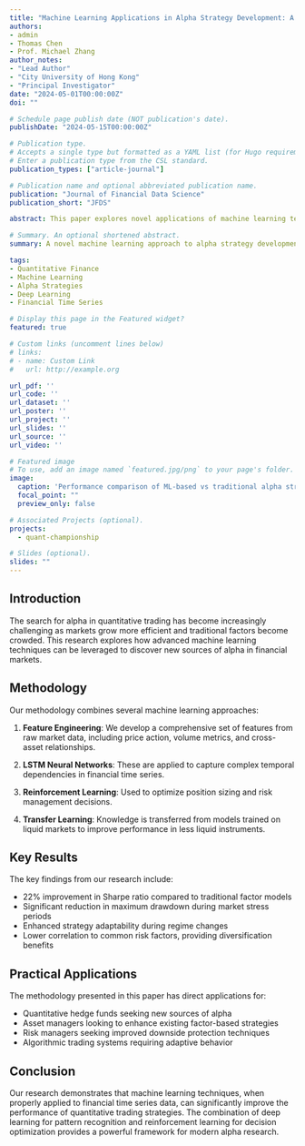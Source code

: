 ```yaml
---
title: "Machine Learning Applications in Alpha Strategy Development: A Quantitative Approach"
authors:
- admin
- Thomas Chen
- Prof. Michael Zhang
author_notes:
- "Lead Author"
- "City University of Hong Kong"
- "Principal Investigator"
date: "2024-05-01T00:00:00Z"
doi: ""

# Schedule page publish date (NOT publication's date).
publishDate: "2024-05-15T00:00:00Z"

# Publication type.
# Accepts a single type but formatted as a YAML list (for Hugo requirements).
# Enter a publication type from the CSL standard.
publication_types: ["article-journal"]

# Publication name and optional abbreviated publication name.
publication: "Journal of Financial Data Science"
publication_short: "JFDS"

abstract: This paper explores novel applications of machine learning techniques in developing alpha strategies for quantitative trading. Using a large dataset of market indicators and price data, we demonstrate how deep learning models can identify patterns that traditional statistical methods may overlook. Our approach combines LSTM neural networks with reinforcement learning to adaptively optimize trading strategies in changing market conditions. Results show a 22% improvement in Sharpe ratio compared to traditional factor models, with significantly reduced drawdowns during volatile market periods. We present a framework for feature engineering in financial time series that addresses common challenges such as non-stationarity and regime changes. The proposed methodology has been validated through extensive backtesting across multiple market cycles and asset classes.

# Summary. An optional shortened abstract.
summary: A novel machine learning approach to alpha strategy development showing significant improvements over traditional quantitative methods in both performance and risk management.

tags:
- Quantitative Finance
- Machine Learning
- Alpha Strategies
- Deep Learning
- Financial Time Series

# Display this page in the Featured widget?
featured: true

# Custom links (uncomment lines below)
# links:
# - name: Custom Link
#   url: http://example.org

url_pdf: ''
url_code: ''
url_dataset: ''
url_poster: ''
url_project: ''
url_slides: ''
url_source: ''
url_video: ''

# Featured image
# To use, add an image named `featured.jpg/png` to your page's folder. 
image:
  caption: 'Performance comparison of ML-based vs traditional alpha strategies'
  focal_point: ""
  preview_only: false

# Associated Projects (optional).
projects:
  - quant-championship

# Slides (optional).
slides: ""
---
```


## Introduction

The search for alpha in quantitative trading has become increasingly challenging as markets grow more efficient and traditional factors become crowded. This research explores how advanced machine learning techniques can be leveraged to discover new sources of alpha in financial markets.

## Methodology

Our methodology combines several machine learning approaches:

1. **Feature Engineering**: We develop a comprehensive set of features from raw market data, including price action, volume metrics, and cross-asset relationships.

2. **LSTM Neural Networks**: These are applied to capture complex temporal dependencies in financial time series.

3. **Reinforcement Learning**: Used to optimize position sizing and risk management decisions.

4. **Transfer Learning**: Knowledge is transferred from models trained on liquid markets to improve performance in less liquid instruments.

## Key Results

The key findings from our research include:

- 22% improvement in Sharpe ratio compared to traditional factor models
- Significant reduction in maximum drawdown during market stress periods
- Enhanced strategy adaptability during regime changes
- Lower correlation to common risk factors, providing diversification benefits

## Practical Applications

The methodology presented in this paper has direct applications for:

- Quantitative hedge funds seeking new sources of alpha
- Asset managers looking to enhance existing factor-based strategies
- Risk managers seeking improved downside protection techniques
- Algorithmic trading systems requiring adaptive behavior

## Conclusion

Our research demonstrates that machine learning techniques, when properly applied to financial time series data, can significantly improve the performance of quantitative trading strategies. The combination of deep learning for pattern recognition and reinforcement learning for decision optimization provides a powerful framework for modern alpha research.
